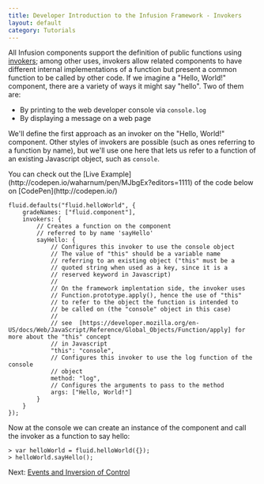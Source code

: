 ```yaml
---
title: Developer Introduction to the Infusion Framework - Invokers
layout: default
category: Tutorials
---
```


All Infusion components support the definition of public functions using [invokers](../Invokers.md); among other uses, invokers allow related components to have different internal implementations of a function but present a common function to be called by other code. If we imagine a "Hello, World!" component, there are a variety of ways it might say "hello". Two of them are:

* By printing to the web developer console via `console.log`
* By displaying a message on a web page

We'll define the first approach as an invoker on the "Hello, World!" component. Other styles of invokers are possible (such as ones referring to a function by name), but we'll use one here that lets us refer to a function of an existing Javascript object, such as `console`.

<!-- TODO: expand discussion and examples of invokers per exchange at https://github.com/fluid-project/infusion-docs/pull/114#discussion_r107857678 -->

<div class="infusion-docs-note">You can check out the [Live Example](http://codepen.io/waharnum/pen/MJbgEx?editors=1111) of the code below on [CodePen](http://codepen.io/)</div>

```
fluid.defaults("fluid.helloWorld", {
    gradeNames: ["fluid.component"],
    invokers: {
        // Creates a function on the component         
        // referred to by name 'sayHello'
        sayHello: {
            // Configures this invoker to use the console object
            // The value of "this" should be a variable name
            // referring to an existing object ("this" must be a
            // quoted string when used as a key, since it is a
            // reserved keyword in Javascript)
            //
            // On the framework implentation side, the invoker uses
            // Function.prototype.apply(), hence the use of "this"
            // to refer to the object the function is intended to
            // be called on (the "console" object in this case)
            //
            // see  [https://developer.mozilla.org/en-US/docs/Web/JavaScript/Reference/Global_Objects/Function/apply] for more about the "this" concept
            // in Javascript
            "this": "console",
            // Configures this invoker to use the log function of the console
            // object
            method: "log",
            // Configures the arguments to pass to the method
            args: ["Hello, World!"]
        }
    }
});
```

Now at the console we can create an instance of the component and call the invoker as a function to say hello:

```
> var helloWorld = fluid.helloWorld({});
> helloWorld.sayHello();
```

Next: [Events and Inversion of Control](DeveloperIntroductionToInfusionFramework-EventsAndInversionOfControl.html)
